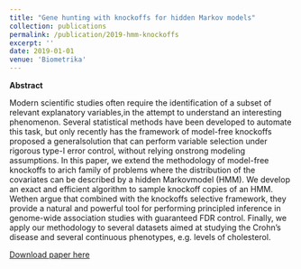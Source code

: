```yaml
---
title: "Gene hunting with knockoffs for hidden Markov models"
collection: publications
permalink: /publication/2019-hmm-knockoffs
excerpt: ''
date: 2019-01-01
venue: 'Biometrika'
---
```


**Abstract**

Modern scientific studies often require the identification of a subset of relevant explanatory variables,in the attempt to understand an interesting phenomenon. Several statistical methods have been developed to automate this task, but only recently has the framework of model-free knockoffs proposed a generalsolution that can perform variable selection under rigorous type-I error control, without relying onstrong modeling assumptions. In this paper, we extend the methodology of model-free knockoffs to arich family of problems where the distribution of the covariates can be described by a hidden Markovmodel (HMM). We develop an exact and efficient algorithm to sample knockoff copies of an HMM. Wethen argue that combined with the knockoffs selective framework, they provide a natural and powerful tool for performing principled inference in genome-wide association studies with guaranteed FDR control. Finally, we apply our methodology to several datasets aimed at studying the Crohn’s disease and several continuous phenotypes, e.g. levels of cholesterol.

[Download paper here](http://msesia.github.io/files/hmm-knockoffs.pdf)
